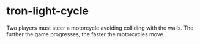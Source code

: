 # tron-light-cycle
Two players must steer a motorcycle avoiding colliding with the walls. The further the game progresses, the faster the motorcycles move.
